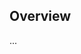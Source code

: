 <!-- Note: Please must use one of our issue templates to file an issue! 🛑 -->
<!-- 👉 https://github.com/JoshuaKGoldberg/all-properties-lazy/issues/new/choose 👈 -->
<!-- **Issues that should have been filed with a template will be closed without action, and we will ask you to use a template.** -->

<!-- This blank issue template is only for issues that don't fit any of the templates. -->

## Overview

...
